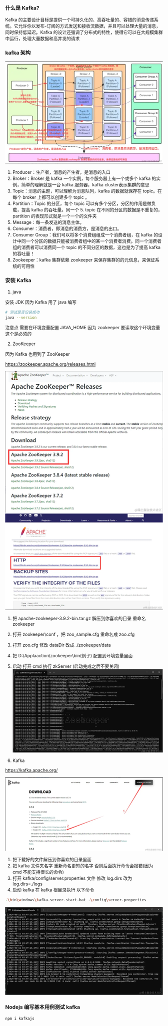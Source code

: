 ### 什么是 Kafka?

Kafka 的主要设计目标是提供一个可持久化的、高吞吐量的、容错的消息传递系统。它允许你以发布-订阅的方式发送和接收流数据，并且可以处理大量的消息，同时保持低延迟。Kafka 的设计还强调了分布式的特性，使得它可以在大规模集群中运行，处理大量数据和高并发的请求

### kafka 架构

![alt text](images/kafka架构.png)

1. Producer：生产者，消息的产生者，是消息的入口
2. Broker：Broker 是 kafka 一个实例，每个服务器上有一个或多个 kafka 的实例，简单的理解就是一台 kafka 服务器，​​kafka cluster​​ 表示集群的意思
3. Topic：消息的主题，可以理解为消息队列，kafka 的数据就保存在 topic。在每个 broker 上都可以创建多个 topic 。
4. Partition：Topic 的分区，每个 topic 可以有多个分区，分区的作用是做负载，提高 kafka 的吞吐量。同一个 5. topic 在不同的分区的数据是不重复的，partition 的表现形式就是一个一个的文件夹
5. Message：每一条发送的消息主体。
6. Consumer：消费者，即消息的消费方，是消息的出口。
7. Consumer Group：我们可以将多个消费组组成一个消费者组，在 kafka 的设计中同一个分区的数据只能被消费者组中的某一个消费者消费。同一个消费者组的消费者可以消费同一个 topic 的不同分区的数据，这也是为了提高 kafka 的吞吐量！
8. Zookeeper：kafka 集群依赖 zookeeper 来保存集群的的元信息，来保证系统的可用性

### 安装 Kafka

1. java

安装 JDK 因为 Kafka 用了 java 编写

```sh
# 测试是否安装成功
java --version
```

注意点 需要在环境变量配置 JAVA_HOME 因为 zookeeper 要读取这个环境变量 这个是必须的

2. ZooKeeper

因为 Kafka 也用到了 ZooKeeper

https://zookeeper.apache.org/releases.html

![alt text](images/安装ZooKeeper步骤一.png)
![alt text](images/安装ZooKeeper步骤二.png)

1. 把 apache-zookeeper-3.9.2-bin.tar.gz 解压到你喜欢的目录 重命名 zookeeper
2. 打开 zookeeper\conf ，把 zoo_sample.cfg 重命名成 zoo.cfg
3. 打开 zoo.cfg 修改 dataDir 改成 ./zookeeper/data
4. 把 D:\Applaaction\zookeeper\bin(例子) 配置到环境变量里面
5. 启动 打开 cmd 执行 zkServer (启动完成之后不要关闭)
   ![alt text](images/ZooKeeper启动.png)

6. Kafka

https://kafka.apache.org/

![alt text](images/安装Kafka.png)

1. 把下载好的文件解压到你喜欢的目录里面
2. 把 kafka 文件夹名字 重新命名更短的名字 否则后面执行命令会报错(因为 cmd 不能支持很长的命令)
3. 打开 kafka/config/server.properties 文件 修改 log.dirs 改为 log.dirs=./logs
4. 启动 kafka 在 kafka 根目录执行 以下命令

```sh
.\bin\windows\kafka-server-start.bat .\config\server.properties
```

![alt text](images/Kafka启动.png)

### Nodejs 编写基本用例测试 kafka

```sh
npm i kafkajs
```
